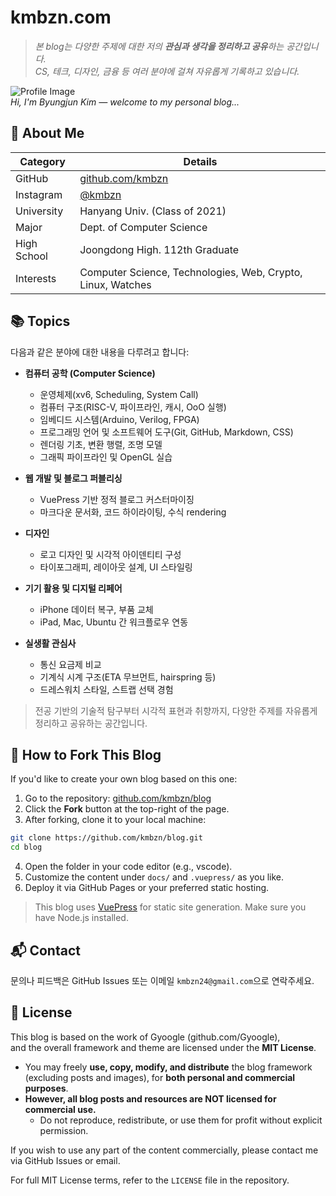 # kmbzn.com

> *본 blog는 다양한 주제에 대한 저의 **관심과 생각을 정리하고 공유**하는 공간입니다.*  
> *CS, 테크, 디자인, 금융 등 여러 분야에 걸쳐 자유롭게 기록하고 있습니다.*

![Profile Image](https://kmbzn.com/images/profile.jpg)  
*Hi, I'm Byungjun Kim — welcome to my personal blog...*

## 👤 About Me

| Category     | Details                                                              |
|--------------|----------------------------------------------------------------------|
| GitHub       | [github.com/kmbzn](https://github.com/kmbzn)                         |
| Instagram    | [@kmbzn](https://instagram.com/kmbzn)                                |
| University   | Hanyang Univ. (Class of 2021)                                        |
| Major        | Dept. of Computer Science                                            |
| High School  | Joongdong High. 112th Graduate                                       |
| Interests    | Computer Science, Technologies, Web, Crypto, Linux, Watches          |

## 📚 Topics

다음과 같은 분야에 대한 내용을 다루려고 합니다:

- **컴퓨터 공학 (Computer Science)**
  - 운영체제(xv6, Scheduling, System Call)
  - 컴퓨터 구조(RISC-V, 파이프라인, 캐시, OoO 실행)
  - 임베디드 시스템(Arduino, Verilog, FPGA)
  - 프로그래밍 언어 및 소프트웨어 도구(Git, GitHub, Markdown, CSS)
  - 렌더링 기초, 변환 행렬, 조명 모델
  - 그래픽 파이프라인 및 OpenGL 실습

- **웹 개발 및 블로그 퍼블리싱**
  - VuePress 기반 정적 블로그 커스터마이징
  - 마크다운 문서화, 코드 하이라이팅, 수식 rendering

- **디자인**
  - 로고 디자인 및 시각적 아이덴티티 구성
  - 타이포그래피, 레이아웃 설계, UI 스타일링

- **기기 활용 및 디지털 리페어**
  - iPhone 데이터 복구, 부품 교체
  - iPad, Mac, Ubuntu 간 워크플로우 연동

- **실생활 관심사**
  - 통신 요금제 비교
  - 기계식 시계 구조(ETA 무브먼트, hairspring 등)
  - 드레스워치 스타일, 스트랩 선택 경험

> 전공 기반의 기술적 탐구부터 시각적 표현과 취향까지, 다양한 주제를 자유롭게 정리하고 공유하는 공간입니다.

## 🍴 How to Fork This Blog

If you'd like to create your own blog based on this one:

1. Go to the repository: [github.com/kmbzn/blog](https://github.com/kmbzn/blog)
2. Click the **Fork** button at the top-right of the page.
3. After forking, clone it to your local machine:

  ```sh
  git clone https://github.com/kmbzn/blog.git
  cd blog
  ```

4. Open the folder in your code editor (e.g., vscode).
5. Customize the content under `docs/` and `.vuepress/` as you like.
6. Deploy it via GitHub Pages or your preferred static hosting.

> This blog uses [VuePress](https://vuepress.vuejs.org/) for static site generation. Make sure you have Node.js installed.


## 📬 Contact

문의나 피드백은 GitHub Issues 또는 이메일 `kmbzn24@gmail.com`으로 연락주세요.

## 📝 License

This blog is based on the work of Gyoogle (github.com/Gyoogle),  
and the overall framework and theme are licensed under the **MIT License**.

- You may freely **use, copy, modify, and distribute** the blog framework (excluding posts and images), for **both personal and commercial purposes**.
- **However, all blog posts and resources are NOT licensed for commercial use.**  
  - Do not reproduce, redistribute, or use them for profit without explicit permission.

If you wish to use any part of the content commercially, please contact me via GitHub Issues or email.

For full MIT License terms, refer to the `LICENSE` file in the repository.

<Home/>